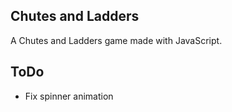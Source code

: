 ## Chutes and Ladders

A Chutes and Ladders game made with JavaScript.

## ToDo

- Fix spinner animation